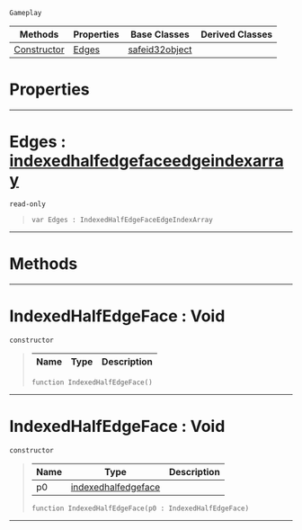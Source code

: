  `Gameplay`

|Methods|Properties|Base Classes|Derived Classes|
|---|---|---|---|
|[ Constructor](https://github.com/ZilchEngine/ZilchDocs/blob/master/code_reference/class_reference/indexedhalfedgeface.markdown#indexedhalfedgeface-void)|[ Edges](https://github.com/ZilchEngine/ZilchDocs/blob/master/code_reference/class_reference/indexedhalfedgeface.markdown#edges-zilch-engine-docume)|[safeid32object](https://github.com/ZilchEngine/ZilchDocs/blob/master/code_reference/class_reference/safeid32object.markdown)| |


 #  Properties


---  
 #  Edges : [indexedhalfedgefaceedgeindexarray](https://github.com/ZilchEngine/ZilchDocs/blob/master/code_reference/class_reference/indexedhalfedgefaceedgeindexarray.markdown)

 `read-only`

> 
> ``` lang=cpp, name=Nada
> var Edges : IndexedHalfEdgeFaceEdgeIndexArray


---  
 #  Methods


---  
 #  IndexedHalfEdgeFace : Void

 `constructor`

> 
> |Name|Type|Description|
> |---|---|---|
> ``` lang=cpp, name=Nada
> function IndexedHalfEdgeFace()
> ``` 


---  
 #  IndexedHalfEdgeFace : Void

 `constructor`

> 
> |Name|Type|Description|
> |---|---|---|
> |p0|[indexedhalfedgeface](https://github.com/ZilchEngine/ZilchDocs/blob/master/code_reference/class_reference/indexedhalfedgeface.markdown)| |
> ``` lang=cpp, name=Nada
> function IndexedHalfEdgeFace(p0 : IndexedHalfEdgeFace)
> ``` 


---  
 

 